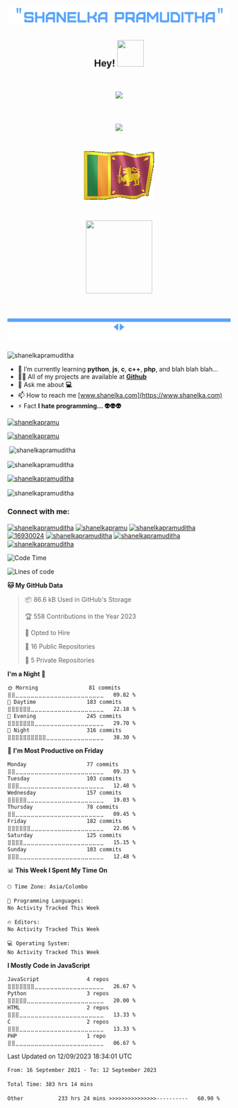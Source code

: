 <h1 align="center"> <img src="https://raw.githubusercontent.com/ShanelkaPramuditha/shanelkapramuditha/main/profile_name.svg" alt="SHANELKA PRAMUDITHA" /> </h1>

<h2 align="center"> Hey! <img src="https://media.giphy.com/media/hvRJCLFzcasrR4ia7z/giphy.gif" width="60px" height="60px"> </h1>

<h1 align="center">
<img src="https://readme-typing-svg.herokuapp.com/?color=FFFFFF&height=18&width=340&vCenter=true&lines=Welcome+To+My+GITHUB+Profile" > </h1>

<h1 align="center">
<img src="https://readme-typing-svg.herokuapp.com/?color=016EEA&height=18&width=170&vCenter=true&lines=I'm+Shanelka;From+Sri+Lanka" > </h1>

<h1 align="center"> <img src="https://raw.githubusercontent.com/ShanelkaPramuditha/shanelkapramuditha/main/flag.gif" > </h1>

<h1 align="center"> <img src="https://media.giphy.com/media/v1.Y2lkPTc5MGI3NjExZ3d3Zm5iZW9qdXU1b2k0czlnbXBqdm03bjYyNHI4d3hsd3ZjbWR2NiZjdD1z/x1Dnq2plY1xBDcHvFv/giphy.gif" width="150px" height="165px"> </h1>

<h1 align="center"> <img src="https://raw.githubusercontent.com/ShanelkaPramuditha/shanelkapramuditha/main/line_1.svg"/> </h1>

<p align="left"> <img src="https://visitor-badge.laobi.icu/badge?page_id=shanelkapramuditha" alt="shanelkapramuditha" /> </p>

- 🌱 I’m currently learning **python**, **js**, **c**, **c++**, **php**, and blah blah blah...
- 👨‍💻 All of my projects are available at [**Github**](https://github.com/shanelkapramuditha?tab=repositories)
- 💬 Ask me about **💻**
- 📫 How to reach me [www.shanelka.com](https://www.shanelka.com)
- ⚡ Fact **I hate programming... 👽👽👽**

<p align="left"> <a href="https://github.com/shanelkapramuditha" target="blank"><img src="https://img.shields.io/github/followers/shanelkapramuditha?label=Follow&style=social" alt="shanelkapramu" /></a> </p>
<p align="left"> <a href="https://twitter.com/intent/follow?screen_name=shanelkapramu" target="blank"><img src="https://img.shields.io/twitter/follow/shanelkapramu?label=follow&style=social" alt="shanelkapramu" /></a> </p>

<p> <img align="center" src="https://github-readme-stats.vercel.app/api?username=shanelkapramuditha&theme=dark&show_icons=true&&count_private=truelocale=en" alt="shanelkapramuditha" /></p>

<p><img align="center" src="https://github-readme-streak-stats.herokuapp.com?user=shanelkapramuditha&theme=dark" alt="shanelkapramuditha" /></p>

<p align="left"> <a href="https://github.com/ryo-ma/github-profile-trophy"><img src="https://github-profile-trophy.vercel.app/?username=shanelkapramuditha&theme=darkhub" alt="shanelkapramuditha" /></a> </p>

<p><img align="center" src="https://github-readme-stats.vercel.app/api/top-langs/?username=shanelkapramuditha&theme=tokyonight" alt="shanelkapramuditha" /></p>

<h3 align="left">Connect with me:</h3>
<p align="left">
<a href="https://dev.to/shanelkapramuditha" target="blank"><img align="center" src="https://cdn.jsdelivr.net/npm/simple-icons@3.0.1/icons/dev-dot-to.svg" alt="shanelkapramuditha" height="30" width="40" /></a>
<a href="https://twitter.com/shanelkapramu" target="blank"><img align="center" src="https://raw.githubusercontent.com/rahuldkjain/github-profile-readme-generator/master/src/images/icons/Social/twitter.svg" alt="shanelkapramu" height="30" width="40" /></a>
<a href="https://linkedin.com/in/shanelkapramuditha" target="blank"><img align="center" src="https://raw.githubusercontent.com/rahuldkjain/github-profile-readme-generator/master/src/images/icons/Social/linked-in-alt.svg" alt="shanelkapramuditha" height="30" width="40" /></a>
<a href="https://stackoverflow.com/users/16930024" target="blank"><img align="center" src="https://raw.githubusercontent.com/rahuldkjain/github-profile-readme-generator/master/src/images/icons/Social/stack-overflow.svg" alt="16930024" height="30" width="40" /></a>
<a href="https://fb.com/shanelkapramuditha" target="blank"><img align="center" src="https://raw.githubusercontent.com/rahuldkjain/github-profile-readme-generator/master/src/images/icons/Social/facebook.svg" alt="shanelkapramuditha" height="30" width="40" /></a>
<a href="https://instagram.com/shanelkapramuditha" target="blank"><img align="center" src="https://raw.githubusercontent.com/rahuldkjain/github-profile-readme-generator/master/src/images/icons/Social/instagram.svg" alt="shanelkapramuditha" height="30" width="40" /></a>
<a href="https://www.linkedin.com/in/shanelkapramuditha/" target="blank"><img align="center" src="https://img.shields.io/badge/LinkedIn-0077B5?style=for-the-badge&logo=linkedin&logoColor=white" alt="shanelkapramuditha" height="30" width="100" /></a>
</p>

<!--<h3 align="left">Languages and Tools:</h3>
<p align="left"> <a href="https://developer.android.com" target="_blank"> <img src="https://raw.githubusercontent.com/devicons/devicon/master/icons/android/android-original-wordmark.svg" alt="android" width="40" height="40"/> </a> <a href="https://www.arduino.cc/" target="_blank"> <img src="https://cdn.worldvectorlogo.com/logos/arduino-1.svg" alt="arduino" width="40" height="40"/> </a> <a href="https://aws.amazon.com" target="_blank"> <img src="https://raw.githubusercontent.com/devicons/devicon/master/icons/amazonwebservices/amazonwebservices-original-wordmark.svg" alt="aws" width="40" height="40"/> </a> <a href="https://azure.microsoft.com/en-in/" target="_blank"> <img src="https://www.vectorlogo.zone/logos/microsoft_azure/microsoft_azure-icon.svg" alt="azure" width="40" height="40"/> </a> <a href="https://canvasjs.com" target="_blank"> <img src="https://raw.githubusercontent.com/Hardik0307/Hardik0307/master/assets/canvasjs-charts.svg" alt="canvasjs" width="40" height="40"/> </a> <a href="https://www.chartjs.org" target="_blank"> <img src="https://www.chartjs.org/media/logo-title.svg" alt="chartjs" width="40" height="40"/> </a> <a href="https://www.cypress.io" target="_blank"> <img src="https://raw.githubusercontent.com/simple-icons/simple-icons/6e46ec1fc23b60c8fd0d2f2ff46db82e16dbd75f/icons/cypress.svg" alt="cypress" width="40" height="40"/> </a> <a href="https://d3js.org/" target="_blank"> <img src="https://raw.githubusercontent.com/devicons/devicon/master/icons/d3js/d3js-original.svg" alt="d3js" width="40" height="40"/> </a> <a href="https://www.djangoproject.com/" target="_blank"> <img src="https://raw.githubusercontent.com/devicons/devicon/master/icons/django/django-original.svg" alt="django" width="40" height="40"/> </a> <a href="https://www.docker.com/" target="_blank"> <img src="https://raw.githubusercontent.com/devicons/devicon/master/icons/docker/docker-original-wordmark.svg" alt="docker" width="40" height="40"/> </a> <a href="https://dotnet.microsoft.com/" target="_blank"> <img src="https://raw.githubusercontent.com/devicons/devicon/master/icons/dot-net/dot-net-original-wordmark.svg" alt="dotnet" width="40" height="40"/> </a> <a href="https://cloud.google.com" target="_blank"> <img src="https://www.vectorlogo.zone/logos/google_cloud/google_cloud-icon.svg" alt="gcp" width="40" height="40"/> </a> <a href="https://git-scm.com/" target="_blank"> <img src="https://www.vectorlogo.zone/logos/git-scm/git-scm-icon.svg" alt="git" width="40" height="40"/> </a> <a href="https://heroku.com" target="_blank"> <img src="https://www.vectorlogo.zone/logos/heroku/heroku-icon.svg" alt="heroku" width="40" height="40"/> </a> <a href="https://www.adobe.com/in/products/illustrator.html" target="_blank"> <img src="https://www.vectorlogo.zone/logos/adobe_illustrator/adobe_illustrator-icon.svg" alt="illustrator" width="40" height="40"/> </a> <a href="https://www.linux.org/" target="_blank"> <img src="https://raw.githubusercontent.com/devicons/devicon/master/icons/linux/linux-original.svg" alt="linux" width="40" height="40"/> </a> <a href="https://www.mongodb.com/" target="_blank"> <img src="https://raw.githubusercontent.com/devicons/devicon/master/icons/mongodb/mongodb-original-wordmark.svg" alt="mongodb" width="40" height="40"/> </a> <a href="https://www.mysql.com/" target="_blank"> <img src="https://raw.githubusercontent.com/devicons/devicon/master/icons/mysql/mysql-original-wordmark.svg" alt="mysql" width="40" height="40"/> </a> <a href="https://nodejs.org" target="_blank"> <img src="https://raw.githubusercontent.com/devicons/devicon/master/icons/nodejs/nodejs-original-wordmark.svg" alt="nodejs" width="40" height="40"/> </a> <a href="https://www.oracle.com/" target="_blank"> <img src="https://raw.githubusercontent.com/devicons/devicon/master/icons/oracle/oracle-original.svg" alt="oracle" width="40" height="40"/> </a> <a href="https://www.photoshop.com/en" target="_blank"> <img src="https://raw.githubusercontent.com/devicons/devicon/master/icons/photoshop/photoshop-line.svg" alt="photoshop" width="40" height="40"/> </a> <a href="https://www.postgresql.org" target="_blank"> <img src="https://raw.githubusercontent.com/devicons/devicon/master/icons/postgresql/postgresql-original-wordmark.svg" alt="postgresql" width="40" height="40"/> </a> <a href="https://www.python.org" target="_blank"> <img src="https://raw.githubusercontent.com/devicons/devicon/master/icons/python/python-original.svg" alt="python" width="40" height="40"/> </a> <a href="https://reactjs.org/" target="_blank"> <img src="https://raw.githubusercontent.com/devicons/devicon/master/icons/react/react-original-wordmark.svg" alt="react" width="40" height="40"/> </a> <a href="https://unity.com/" target="_blank"> <img src="https://www.vectorlogo.zone/logos/unity3d/unity3d-icon.svg" alt="unity" width="40" height="40"/> </a> <a href="https://unrealengine.com/" target="_blank"> <img src="https://raw.githubusercontent.com/kenangundogan/fontisto/036b7eca71aab1bef8e6a0518f7329f13ed62f6b/icons/svg/brand/unreal-engine.svg" alt="unreal" width="40" height="40"/> </a> </p>-->

<!--START_SECTION:waka1-->
![Code Time](http://img.shields.io/badge/Code%20Time-383%20hrs%2014%20mins-blue)

![Lines of code](https://img.shields.io/badge/From%20Hello%20World%20I%27ve%20Written-636.9%20thousand%20lines%20of%20code-blue)

**🐱 My GitHub Data** 

> 📦 86.6 kB Used in GitHub's Storage 
 > 
> 🏆 558 Contributions in the Year 2023
 > 
> 💼 Opted to Hire
 > 
> 📜 16 Public Repositories 
 > 
> 🔑 5 Private Repositories 
 > 
**I'm a Night 🦉** 

```text
🌞 Morning                81 commits          ⣿⣿⣀⣀⣀⣀⣀⣀⣀⣀⣀⣀⣀⣀⣀⣀⣀⣀⣀⣀⣀⣀⣀⣀⣀   09.82 % 
🌆 Daytime                183 commits         ⣿⣿⣿⣿⣿⣿⣀⣀⣀⣀⣀⣀⣀⣀⣀⣀⣀⣀⣀⣀⣀⣀⣀⣀⣀   22.18 % 
🌃 Evening                245 commits         ⣿⣿⣿⣿⣿⣿⣿⣀⣀⣀⣀⣀⣀⣀⣀⣀⣀⣀⣀⣀⣀⣀⣀⣀⣀   29.70 % 
🌙 Night                  316 commits         ⣿⣿⣿⣿⣿⣿⣿⣿⣿⣿⣀⣀⣀⣀⣀⣀⣀⣀⣀⣀⣀⣀⣀⣀⣀   38.30 % 
```
📅 **I'm Most Productive on Friday** 

```text
Monday                   77 commits          ⣿⣿⣀⣀⣀⣀⣀⣀⣀⣀⣀⣀⣀⣀⣀⣀⣀⣀⣀⣀⣀⣀⣀⣀⣀   09.33 % 
Tuesday                  103 commits         ⣿⣿⣿⣀⣀⣀⣀⣀⣀⣀⣀⣀⣀⣀⣀⣀⣀⣀⣀⣀⣀⣀⣀⣀⣀   12.48 % 
Wednesday                157 commits         ⣿⣿⣿⣿⣿⣀⣀⣀⣀⣀⣀⣀⣀⣀⣀⣀⣀⣀⣀⣀⣀⣀⣀⣀⣀   19.03 % 
Thursday                 78 commits          ⣿⣿⣀⣀⣀⣀⣀⣀⣀⣀⣀⣀⣀⣀⣀⣀⣀⣀⣀⣀⣀⣀⣀⣀⣀   09.45 % 
Friday                   182 commits         ⣿⣿⣿⣿⣿⣿⣀⣀⣀⣀⣀⣀⣀⣀⣀⣀⣀⣀⣀⣀⣀⣀⣀⣀⣀   22.06 % 
Saturday                 125 commits         ⣿⣿⣿⣿⣀⣀⣀⣀⣀⣀⣀⣀⣀⣀⣀⣀⣀⣀⣀⣀⣀⣀⣀⣀⣀   15.15 % 
Sunday                   103 commits         ⣿⣿⣿⣀⣀⣀⣀⣀⣀⣀⣀⣀⣀⣀⣀⣀⣀⣀⣀⣀⣀⣀⣀⣀⣀   12.48 % 
```


📊 **This Week I Spent My Time On** 

```text
🕑︎ Time Zone: Asia/Colombo

💬 Programming Languages: 
No Activity Tracked This Week

🔥 Editors: 
No Activity Tracked This Week

💻 Operating System: 
No Activity Tracked This Week
```

**I Mostly Code in JavaScript** 

```text
JavaScript               4 repos             ⣿⣿⣿⣿⣿⣿⣿⣀⣀⣀⣀⣀⣀⣀⣀⣀⣀⣀⣀⣀⣀⣀⣀⣀⣀   26.67 % 
Python                   3 repos             ⣿⣿⣿⣿⣿⣀⣀⣀⣀⣀⣀⣀⣀⣀⣀⣀⣀⣀⣀⣀⣀⣀⣀⣀⣀   20.00 % 
HTML                     2 repos             ⣿⣿⣿⣀⣀⣀⣀⣀⣀⣀⣀⣀⣀⣀⣀⣀⣀⣀⣀⣀⣀⣀⣀⣀⣀   13.33 % 
C                        2 repos             ⣿⣿⣿⣀⣀⣀⣀⣀⣀⣀⣀⣀⣀⣀⣀⣀⣀⣀⣀⣀⣀⣀⣀⣀⣀   13.33 % 
PHP                      1 repo              ⣿⣿⣀⣀⣀⣀⣀⣀⣀⣀⣀⣀⣀⣀⣀⣀⣀⣀⣀⣀⣀⣀⣀⣀⣀   06.67 % 
```




 Last Updated on 12/09/2023 18:34:01 UTC
<!--END_SECTION:waka1-->

<!--START_SECTION:waka2-->

```text
From: 16 September 2021 - To: 12 September 2023

Total Time: 383 hrs 14 mins

Other           233 hrs 24 mins >>>>>>>>>>>>>>>----------   60.90 %
```

<!--END_SECTION:waka2-->
